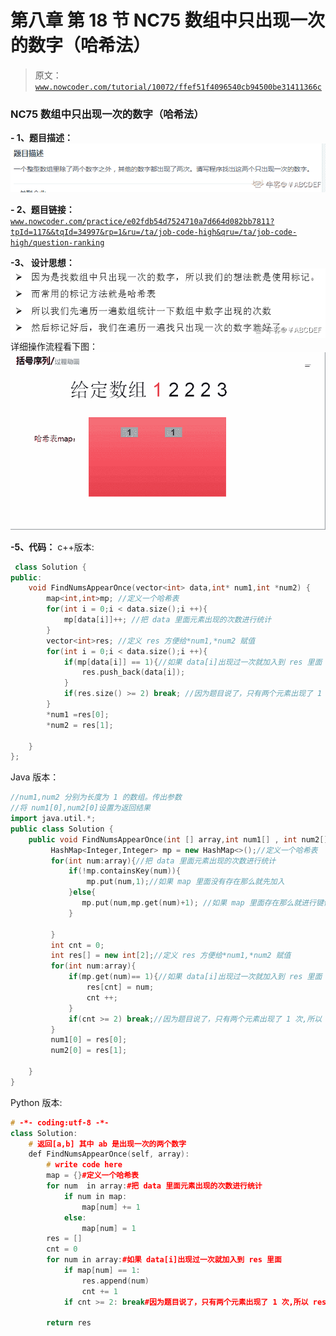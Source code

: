 # 第八章 第 18 节 NC75 数组中只出现一次的数字（哈希法）

> 原文：[`www.nowcoder.com/tutorial/10072/ffef51f4096540cb94500be31411366c`](https://www.nowcoder.com/tutorial/10072/ffef51f4096540cb94500be31411366c)

### NC75 数组中只出现一次的数字（哈希法）

**- 1、题目描述：**
![图片说明](img/a5281c408fc3681d7cbcb836b7129ed6.png "图片标题")

**- 2、题目链接：**
[`www.nowcoder.com/practice/e02fdb54d7524710a7d664d082bb7811?tpId=117&&tqId=34997&rp=1&ru=/ta/job-code-high&qru=/ta/job-code-high/question-ranking`](https://www.nowcoder.com/practice/e02fdb54d7524710a7d664d082bb7811?tpId=117&&tqId=34997&rp=1&ru=/ta/job-code-high&qru=/ta/job-code-high/question-ranking)

**-3、 设计思想：**
![图片说明](img/283794d3fd23c0aa12a080f2d15ca816.png "图片标题")
详细操作流程看下图：
![图片说明](img/4b7136e321871864069ad525defce928.png "图片标题")

**-5、代码：**
c++版本:

```cpp
 class Solution {
public:
    void FindNumsAppearOnce(vector<int> data,int* num1,int *num2) {
        map<int,int>mp; //定义一个哈希表
        for(int i = 0;i < data.size();i ++){
            mp[data[i]]++; //把 data 里面元素出现的次数进行统计
        }
        vector<int>res; //定义 res 方便给*num1,*num2 赋值
        for(int i = 0;i < data.size();i ++){
            if(mp[data[i]] == 1){//如果 data[i]出现过一次就加入到 res 里面
                res.push_back(data[i]);
            }
            if(res.size() >= 2) break; //因为题目说了，只有两个元素出现了 1 次,所以 res 的大小超过 1 个就可以不需要遍历 data 数组了
        }
        *num1 =res[0];
        *num2 = res[1];

    }
};

```

Java 版本：

```cpp
//num1,num2 分别为长度为 1 的数组。传出参数
//将 num1[0],num2[0]设置为返回结果
import java.util.*;
public class Solution {
    public void FindNumsAppearOnce(int [] array,int num1[] , int num2[]) {
         HashMap<Integer,Integer> mp = new HashMap<>();//定义一个哈希表
         for(int num:array){//把 data 里面元素出现的次数进行统计
             if(!mp.containsKey(num)){
                 mp.put(num,1);//如果 map 里面没有存在那么就先加入
             }else{
                mp.put(num,mp.get(num)+1); //如果 map 里面存在那么就进行键值的更新
             }

         }
         int cnt = 0;
         int res[] = new int[2];//定义 res 方便给*num1,*num2 赋值
         for(int num:array){
             if(mp.get(num)== 1){//如果 data[i]出现过一次就加入到 res 里面
                 res[cnt] = num; 
                 cnt ++;
             }
             if(cnt >= 2) break;//因为题目说了，只有两个元素出现了 1 次,所以 res 的大小超过 1 个就可以不需要遍
         }
         num1[0] = res[0];
         num2[0] = res[1];

    }
}

```

Python 版本:

```cpp
# -*- coding:utf-8 -*-
class Solution:
    # 返回[a,b] 其中 ab 是出现一次的两个数字
    def FindNumsAppearOnce(self, array):
        # write code here
        map = {}#定义一个哈希表
        for num  in array:#把 data 里面元素出现的次数进行统计
            if num in map:
                map[num] += 1
            else:
                map[num] = 1
        res = []
        cnt = 0
        for num in array:#如果 data[i]出现过一次就加入到 res 里面
            if map[num] == 1:
                res.append(num)
                cnt += 1
            if cnt >= 2: break#因为题目说了，只有两个元素出现了 1 次,所以 res 的大小超过 1 个就可以不需要遍

        return res

```